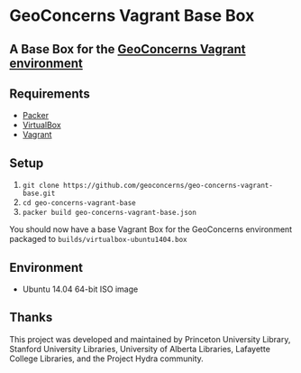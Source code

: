 # GeoConcerns Vagrant Base Box
## A Base Box for the [GeoConcerns Vagrant environment](https://github.com/geoconcerns/geo-concerns-vagrant)

## Requirements

* [Packer](https://www.packer.io/)
* [VirtualBox](https://www.virtualbox.org/)
* [Vagrant](https://www.vagrantup.com/)

## Setup

1. `git clone https://github.com/geoconcerns/geo-concerns-vagrant-base.git`
2. `cd geo-concerns-vagrant-base`
3. `packer build geo-concerns-vagrant-base.json`

You should now have a base Vagrant Box for the GeoConcerns environment packaged to `builds/virtualbox-ubuntu1404.box`

## Environment

* Ubuntu 14.04 64-bit ISO image

## Thanks

This project was developed and maintained by Princeton University Library, Stanford University Libraries, University of Alberta Libraries, Lafayette College Libraries, and the Project Hydra community.
